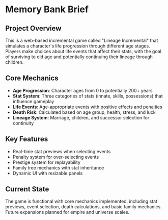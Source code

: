 # Memory Bank Brief

## Project Overview
This is a web-based incremental game called "Lineage Incremental" that simulates a character's life progression through different age stages. Players make choices about life events that affect their stats, with the goal of surviving to old age and potentially continuing their lineage through children.

## Core Mechanics
- **Age Progression**: Character ages from 0 to potentially 200+ years
- **Stat System**: Three categories of stats (innate, skills, possessions) that influence gameplay
- **Life Events**: Age-appropriate events with positive effects and penalties
- **Death Risk**: Calculated based on age group, health, stress, and luck
- **Lineage System**: Marriage, children, and successor selection for continuity

## Key Features
- Real-time stat previews when selecting events
- Penalty system for over-selecting events
- Prestige system for replayability
- Family tree mechanics with stat inheritance
- Dynamic UI with resizable panels

## Current State
The game is functional with core mechanics implemented, including stat previews, event selection, death calculations, and basic family mechanics. Future expansions planned for empire and universe scales.